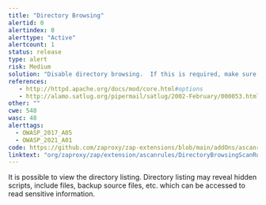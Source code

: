```yaml
---
title: "Directory Browsing"
alertid: 0
alertindex: 0
alerttype: "Active"
alertcount: 1
status: release
type: alert
risk: Medium
solution: "Disable directory browsing.  If this is required, make sure the listed files does not induce risks."
references:
   - http://httpd.apache.org/docs/mod/core.html#options
   - http://alamo.satlug.org/pipermail/satlug/2002-February/000053.html
other: ""
cwe: 548
wasc: 48
alerttags: 
  - OWASP_2017_A05
  - OWASP_2021_A01
code: https://github.com/zaproxy/zap-extensions/blob/main/addOns/ascanrules/src/main/java/org/zaproxy/zap/extension/ascanrules/DirectoryBrowsingScanRule.java
linktext: "org/zaproxy/zap/extension/ascanrules/DirectoryBrowsingScanRule.java"
---
```

It is possible to view the directory listing.  Directory listing may reveal hidden scripts, include files, backup source files, etc. which can be accessed to read sensitive information.
